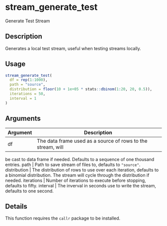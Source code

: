 # stream_generate_test


Generate Test Stream




## Description

Generates a local test stream, useful when testing streams locally.





## Usage
```r
stream_generate_test(
  df = rep(1:1000),
  path = "source",
  distribution = floor(10 + 1e+05 * stats::dbinom(1:20, 20, 0.5)),
  iterations = 50,
  interval = 1
)
```




## Arguments


Argument      |Description
------------- |----------------
df | The data frame used as a source of rows to the stream, will
be cast to data frame if needed. Defaults to a sequence of one thousand
entries.
path | Path to save stream of files to, defaults to ``"source"``.
distribution | The distribution of rows to use over each iteration,
defaults to a binomial distribution. The stream will cycle through the
distribution if needed.
iterations | Number of iterations to execute before stopping, defaults
to fifty.
interval | The inverval in seconds use to write the stream, defaults
to one second.




## Details

This function requires the ``callr`` package to be installed.






